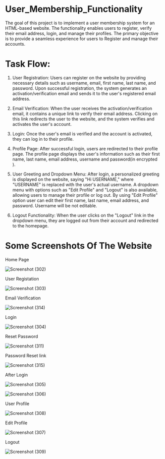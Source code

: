 # User_Membership_Functionality

The goal of this project is to implement a user membership system for an HTML-based website. The functionality enables users to register, verify their email address, login, and manage their profiles. The primary objective is to provide a seamless experience for users to Register and manage their accounts.


# Task Flow:

1) User Registration:
  Users can register on the website by providing necessary details such as username, email, first name, last name, and password. Upon successful registration, the    system generates an activation/verification email and sends it to the user's registered email address.

2) Email Verification:
  When the user receives the activation/verification email, it contains a unique link to verify their email address. Clicking on this link redirects the user to      the website, and the system verifies and activates the user's account.

3) Login:
  Once the user's email is verified and the account is activated, they can log in to their profile.

4) Profile Page:
  After successful login, users are redirected to their profile page. The profile page displays the user's information such as their first name, last name, email       address, username and password(in encrypted ).

5) User Greeting and Dropdown Menu:
  After login, a personalized greeting is displayed on the website, saying "Hi USERNAME," where "USERNAME" is replaced with the user's actual username. A dropdown    menu with options such as "Edit Profile" and "Logout" is also available, allowing users to manage their profile or log out. By using "Edit Profile" option user 
  can edit their first name, last name, email address, and password. Username will be not editable.  

6) Logout Functionality:
  When the user clicks on the "Logout" link in the dropdown menu, they are logged out from their account and redirected to the homepage.

# Some Screenshots Of The Website

Home Page

![Screenshot (302)](https://github.com/nsp0203/User_Membership_Functionality/assets/130475689/e8628156-cd3c-4c9a-907d-53ac2c34449b)

User Registation 

![Screenshot (303)](https://github.com/nsp0203/User_Membership_Functionality/assets/130475689/ca17830a-485a-4271-8303-d74bc50e6548)

Email Verification

![Screenshot (314)](https://github.com/nsp0203/User_Membership_Functionality/assets/130475689/9dceb7cd-2611-434a-8323-d1524c663443)


Login

![Screenshot (304)](https://github.com/nsp0203/User_Membership_Functionality/assets/130475689/82689b17-2da9-4e9a-bfd9-4707bc2e4d49)

Reset Password

![Screenshot (311)](https://github.com/nsp0203/User_Membership_Functionality/assets/130475689/95114495-4f94-4f3a-8a4c-fcbe278e51d7)

Password Reset link

![Screenshot (315)](https://github.com/nsp0203/User_Membership_Functionality/assets/130475689/2372db35-6dec-481c-ac16-fa46adbf6445)

After Login

![Screenshot (305)](https://github.com/nsp0203/User_Membership_Functionality/assets/130475689/527acec8-9c3f-4e69-99b2-25f8f4947461)

![Screenshot (306)](https://github.com/nsp0203/User_Membership_Functionality/assets/130475689/f89787eb-da84-4cda-9756-67cd357202ea)

User Profile

![Screenshot (308)](https://github.com/nsp0203/User_Membership_Functionality/assets/130475689/6c2600c3-0ca6-408d-90a7-1c7cf9420fdd)

Edit Profile

![Screenshot (307)](https://github.com/nsp0203/User_Membership_Functionality/assets/130475689/796b3a05-90eb-47d5-9a59-1be281994cae)

Logout

![Screenshot (309)](https://github.com/nsp0203/User_Membership_Functionality/assets/130475689/2508f6a7-58c4-4426-afd3-91efa62e65fb)











